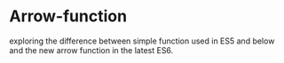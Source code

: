 # Arrow-function
exploring the difference between simple function used in ES5 and below and the new arrow function in the latest ES6.
